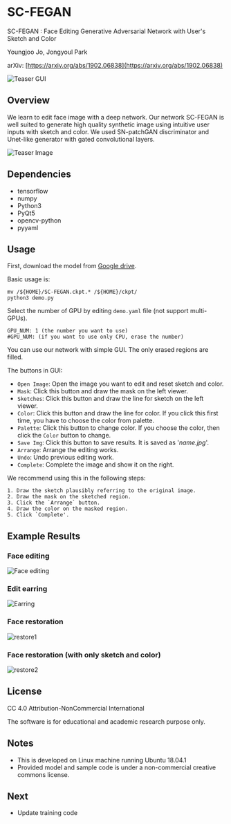 # SC-FEGAN
SC-FEGAN : Face Editing Generative Adversarial Network with User's Sketch and Color

Youngjoo Jo, Jongyoul Park

arXiv: [https://arxiv.org/abs/1902.06838](https://arxiv.org/abs/1902.06838)

![Teaser GUI](imgs/GUI.gif)

## Overview
We learn to edit face image with a deep network. Our network SC-FEGAN is well suited to generate high quality synthetic image using intuitive user inputs with sketch and color. We used SN-patchGAN discriminator and Unet-like generator with gated convolutional layers.

![Teaser Image](imgs/teaser.jpg)

## Dependencies
- tensorflow
- numpy
- Python3
- PyQt5
- opencv-python
- pyyaml

## Usage
First, download the model from [Google drive](https://drive.google.com/open?id=1VPsYuIK_DY3Gw07LEjUhg2LwbEDlFpq1).

Basic usage is:
  ```
  mv /${HOME}/SC-FEGAN.ckpt.* /${HOME}/ckpt/
  python3 demo.py
  ```
  
Select the number of GPU by editing `demo.yaml` file (not support multi-GPUs).
  ```
  GPU_NUM: 1 (the number you want to use)
  #GPU_NUM: (if you want to use only CPU, erase the number)
  ```
  
You can use our network with simple GUI. The only erased regions are filled.

The buttons in GUI:

- `Open Image`: Open the image you want to edit and reset sketch and color.
- `Mask`: Click this button and draw the mask on the left viewer.
- `Sketches`: Click this button and draw the line for sketch on the left viewer.
- `Color`: Click this button and draw the line for color. If you click this first time, you have to choose the color from palette.
- `Palette`: Click this button to change color. If you choose the color, then click the `Color` button to change.
- `Save Img`: Click this button to save results. It is saved as '*name.jpg*'.
- `Arrange`: Arrange the editing works.
- `Undo`: Undo previous editing work.
- `Complete`: Complete the image and show it on the right.

  
We recommend using this in the following steps:
  ```
  1. Draw the sketch plausibly referring to the original image.
  2. Draw the mask on the sketched region.
  3. Click the `Arrange` button.
  4. Draw the color on the masked region.
  5. Click `Complete'.
  ```  

## Example Results
### Face editing
![Face editing](imgs/face_edit.jpg)

### Edit earring
![Earring](imgs/earring.jpg)

### Face restoration
![restore1](imgs/restoration.jpg)

### Face restoration (with only sketch and color)
![restore2](imgs/restoration2.jpg)

## License
CC 4.0 Attribution-NonCommercial International

The software is for educational and academic research purpose only.

## Notes

- This is developed on Linux machine running Ubuntu 18.04.1
- Provided model and sample code is under a non-commercial creative commons license.

## Next
- Update training code
